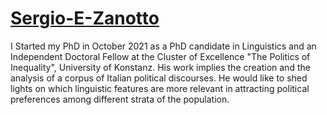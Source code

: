 # [Sergio-E-Zanotto](Sergio-E-Zanotto.github.io)


I Started my PhD in October 2021 as a PhD candidate in Linguistics and an Independent Doctoral Fellow at the Cluster of Excellence "The Politics of Inequality", University of Konstanz. His work implies the creation and the analysis of a corpus of Italian political discourses. He would like to shed lights on which linguistic features are more relevant in attracting political preferences among different strata of the population. 
